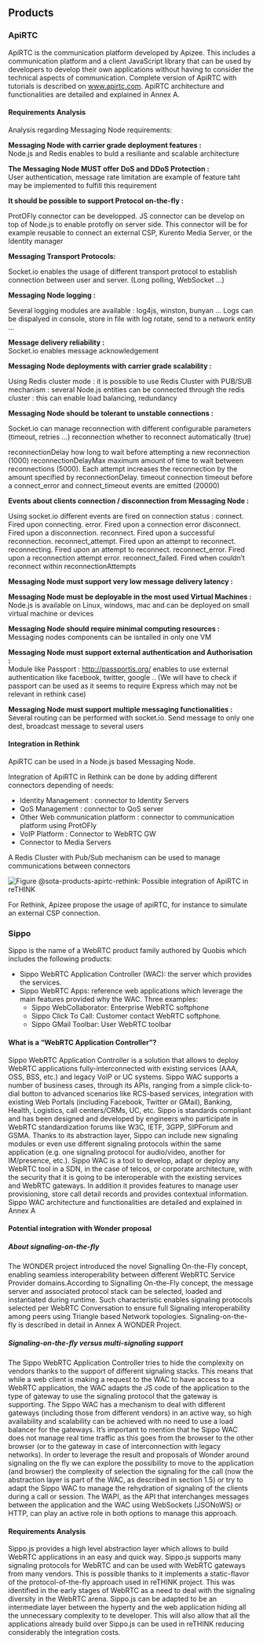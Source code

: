 Products
--------

### ApiRTC

ApiRTC is the communication platform developed by Apizee. This includes a communication platform and a client JavaScript library that can be used by developers to develop their own applications without having to consider the technical aspects of communication. Complete version of ApiRTC with tutorials is described on www.apirtc.com. ApiRTC architecture and functionalities are detailed and explained in Annex A.

#### Requirements Analysis

Analysis regarding Messaging Node requirements:

**Messaging Node with carrier grade deployment features :**</br> Node.js and Redis enables to buld a resiliante and scalable architecture

**The Messaging Node MUST offer DoS and DDoS Protection :**</br> User authentication, message rate limitation are example of feature taht may be implemented to fulfill this requirement

**It should be possible to support Protocol on-the-fly :**</br>

ProtOFly connector can be developped. JS connector can be develop on top of Node.js to enable protofly on server side. This connector will be for example reusable to connect an external CSP, Kurento Media Server, or the Identity manager

**Messaging Transport Protocols:**</br>

Socket.io enables the usage of different transport protocol to establish connection between user and server. (Long polling, WebSocket ...)

**Messaging Node logging :**</br>

Several logging modules are available : log4js, winston, bunyan ... Logs can be dispalyed in console, store in file with log rotate, send to a network entity ...

**Message delivery reliability :**</br> Socket.io enables message acknowledgement

**Messaging Node deployments with carrier grade scalability :**</br>

Using Redis cluster mode : it is possible to use Redis Cluster with PUB/SUB mechanism : several Node.js entities can be connected through the redis cluster : this can enable load balancing, redundancy</br>

**Messaging Node should be tolerant to unstable connections :**</br>

Socket.io can manage reconnection with different configurable parameters (timeout, retries ...) reconnection whether to reconnect automatically (true)

reconnectionDelay how long to wait before attempting a new reconnection (1000) reconnectionDelayMax maximum amount of time to wait between reconnections (5000). Each attempt increases the reconnection by the amount specified by reconnectionDelay. timeout connection timeout before a connect_error and connect_timeout events are emitted (20000)

**Events about clients connection / disconnection from Messaging Node :**</br>

Using socket.io different events are fired on connection status : connect. Fired upon connecting. error. Fired upon a connection error disconnect. Fired upon a disconnection. reconnect. Fired upon a successful reconnection. reconnect_attempt. Fired upon an attempt to reconnect. reconnecting. Fired upon an attempt to reconnect. reconnect_error. Fired upon a reconnection attempt error. reconnect_failed. Fired when couldn’t reconnect within reconnectionAttempts

**Messaging Node must support very low message delivery latency :**</br>

**Messaging Node must be deployable in the most used Virtual Machines :**</br> Node.js is available on Linux, windows, mac and can be deployed on small virtual machine or devices

**Messaging Node should require minimal computing resources :**</br> Messaging nodes components can be isntalled in only one VM

**Messaging Node must support external authentication and Authorisation :**</br> Module like Passport : http://passportjs.org/ enables to use external authentication like facebook, twitter, google .. (We will have to check if passport can be used as it seems to require Express which may not be relevant in rethink case)

**Messaging Node must support multiple messaging functionalities :**</br> Several routing can be performed with socket.io. Send message to only one dest, broadcast message to several users

#### Integration in Rethink

ApiRTC can be used in a Node.js based Messaging Node.

Integration of ApiRTC in Rethink can be done by adding different connectors depending of needs:

-	Identity Management : connector to Identity Servers
-	QoS Management : connector to QoS server
-	Other Web communication platform : connector to communication platform using ProtOFly
-	VoIP Platform : Connector to WebRTC GW
-	Connector to Media Servers

A Redis Cluster with Pub/Sub mechanism can be used to manage communications between connectors

![Figure @sota-products-apirtc-rethink: Possible integration of ApiRTC in reTHINK](ApiRTC-IntegrationInReTHINK.png)

For Rethink, Apizee propose the usage of apiRTC, for instance to simulate an external CSP connection.

### Sippo

Sippo is the name of a WebRTC product family authored by Quobis which includes the following products:

-	Sippo WebRTC Application Controller (WAC): the server which provides the services.
-	Sippo WebRTC Apps: reference web applications which leverage the main features provided why the WAC. Three examples:
	-	Sippo WebCollaborator: Enterprise WebRTC softphone
	-	Sippo Click To Call: Customer contact WebRTC softphone.
	-	Sippo GMail Toolbar: User WebRTC toolbar

#### What is a “WebRTC Application Controller”?

Sippo WebRTC Application Controller is a solution that allows to deploy WebRTC applications fully-interconnected with existing services (AAA, OSS, BSS, etc.) and legacy VoIP or UC systems. Sippo WAC supports a number of business cases, through its APIs, ranging from a simple click-to-dial button to advanced scenarios like RCS-based services, integration with existing Web Portals (including Facebook, Twitter or GMail), Banking, Health, Logistics, call centers/CRMs, UC, etc. Sippo is standards compliant and has been designed and developed by engineers who participate in WebRTC standardization forums like W3C, IETF, 3GPP, SIPForum and GSMA. Thanks to its abstraction layer, Sippo can include new signaling modules or even use different signaling protocols within the same application (e.g. one signaling protocol for audio/video, another for IM/presence, etc.). Sippo WAC is a tool to develop, adapt or deploy any WebRTC tool in a SDN, in the case of telcos, or corporate architecture, with the security that it is going to be interoperable with the existing services and WebRTC gateways. In addition it provides features to manage user provisioning, store call detail records and provides contextual information. Sippo WAC architecture and functionalities are detailed and explained in Annex A

#### Potential integration with Wonder proposal

##### About signaling-on-the-fly

The WONDER project introduced the novel Signalling On-the-Fly concept, enabling seamless interoperability between different WebRTC Service Provider domains.According to Signalling On-the-Fly concept, the message server and associated protocol stack can be selected, loaded and instantiated during runtime. Such characteristic enables signaling protocols selected per WebRTC Conversation to ensure full Signaling interoperability among peers using Triangle based Network topologies. Signaling-on-the-fly is described in detail in Annex A WONDER Project.

##### Signaling-on-the-fly versus multi-signaling support

The Sippo WebRTC Application Controller tries to hide the complexity on vendors thanks to the support of different signaling stacks. This means that while a web client is making a request to the WAC to have access to a WebRTC application, the WAC adapts the JS code of the application to the type of gateway to use the signaling protocol that the gateway is supporting. The Sippo WAC has a mechanism to deal with different gateways (including those from different vendors) in an active way, so high availability and scalability can be achieved with no need to use a load balancer for the gateways. It’s important to mention that he Sippo WAC does not manage real time traffic as this goes from the browser to the other browser (or to the gateway in case of interconnection with legacy networks). In order to leverage the result and proposals of Wonder around signaling on the fly we can explore the possibility to move to the application (and browser) the complexity of selection the signaling for the call (now the abstraction layer is part of the WAC, as described in section 1.5) or try to adapt the Sippo WAC to manage the rehydration of signaling of the clients during a call or session. The WAPI, as the API that interchanges messages between the application and the WAC using WebSockets (JSONoWS) or HTTP, can play an active role in both options to manage this approach.

#### Requirements Analysis

Sippo.js provides a high level abstraction layer which allows to build WebRTC applications in an easy and quick way. Sippo.js supports many signaling protocols for WebRTC and can be used with WebRTC gateways from many vendors. This is possible thanks to it implements a static-flavor of the protocol-of-the-fly approach used in reTHINK project. This was identified in the early stages of WebRTC as a need to deal with the signaling diversity in the WebRTC arena. Sippo.js can be adapted to be an intermediate layer between the hyperty and the web application hiding all the unnecessary complexity to te developer. This will also allow that all the applications already build over Sippo.js can be used in reTHINK reducing considerably the integration costs.
